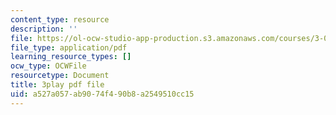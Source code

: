 ```yaml
---
content_type: resource
description: ''
file: https://ol-ocw-studio-app-production.s3.amazonaws.com/courses/3-091sc-introduction-to-solid-state-chemistry-fall-2010/a527a057ab9074f490b8a2549510cc15_Io_4ZckeQ1k.pdf
file_type: application/pdf
learning_resource_types: []
ocw_type: OCWFile
resourcetype: Document
title: 3play pdf file
uid: a527a057-ab90-74f4-90b8-a2549510cc15
---
```

